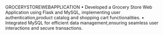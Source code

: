 GROCERYSTOREWEBAPPLICATION
 • Developed a Grocery Store Web Application using Flask and MySQL, implementing user authentication,product catalog and shopping cart functionalities.
 • Integrated MySQL for efficient data management,ensuring seamless user interactions and secure transactions.
